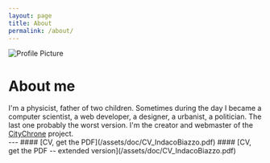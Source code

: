 ```yaml
---
layout: page
title: About
permalink: /about/
---
```


<img src="{{ site.baseurl }}/assets/profile-ocadni.jpg" title="Profile Picture" class="profile">

# About me
<div class = "text">I'm a physicist, father of two children.
Sometimes during the day I became a computer scientist, a web developer, a designer, a urbanist, a politician. The last one probably the worst version. 
I'm the creator and webmaster of the <a href = "citychrone.org">CityChrone</a> project. </div>
---
#### [CV, get the PDF](/assets/doc/CV_IndacoBiazzo.pdf)
#### [CV, get the PDF -- extended version](/assets/doc/CV_IndacoBiazzo.pdf)
